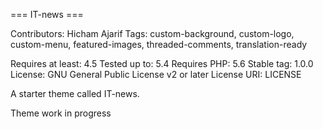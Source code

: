 === IT-news ===

Contributors: Hicham Ajarif
Tags: custom-background, custom-logo, custom-menu, featured-images, threaded-comments, translation-ready

Requires at least: 4.5
Tested up to: 5.4
Requires PHP: 5.6
Stable tag: 1.0.0
License: GNU General Public License v2 or later
License URI: LICENSE

A starter theme called IT-news.

Theme work in progress